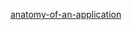 [anatomy-of-an-application](https://www.mattlayman.com/understand-django/anatomy-of-an-application/)